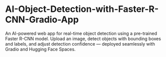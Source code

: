 # AI-Object-Detection-with-Faster-R-CNN-Gradio-App
An AI-powered web app for real-time object detection using a pre-trained Faster R-CNN model. Upload an image, detect objects with bounding boxes and labels, and adjust detection confidence — deployed seamlessly with Gradio and Hugging Face Spaces.
